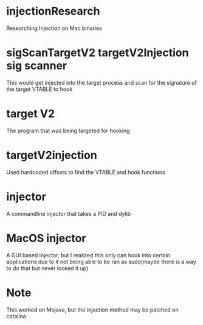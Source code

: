 # injectionResearch
Researching Injection on Mac binaries

# sigScanTargetV2 targetV2Injection sig scanner
This would get injected into the target process and scan for the signature of the target VTABLE to hook

# target V2
The program that was being targeted for hooking

# targetV2injection
Used hardcoded offsets to find the VTABLE and hook functions

# injector
A commandline injector that takes a PID and dylib

# MacOS injector
A GUI based injector, but I realized this only can hook into certain applications due to it not being able to be ran as sudo(maybe there is a way to do that but never looked it up)

# Note
This worked on Mojave, but the injection method may be patched on catalina